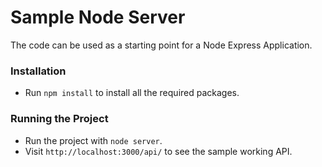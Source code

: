 # Sample Node Server

The code can be used as a starting point for a Node Express Application.

### Installation

- Run `npm install` to install all the required packages.

### Running the Project

- Run the project with `node server`.
- Visit `http://localhost:3000/api/` to see the sample working API.


